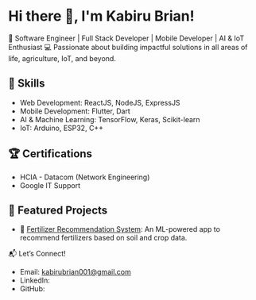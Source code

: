# Hi there 👋, I'm Kabiru Brian!

🌱 Software Engineer | Full Stack Developer | Mobile Developer | AI & IoT Enthusiast
💻 Passionate about building impactful solutions in all areas of life, agriculture, IoT, and beyond.

## 🚀 Skills
- Web Development: ReactJS, NodeJS, ExpressJS
- Mobile Development: Flutter, Dart
- AI & Machine Learning: TensorFlow, Keras, Scikit-learn
- IoT: Arduino, ESP32, C++

## 🏆 Certifications
- HCIA - Datacom (Network Engineering)  
- Google IT Support

## 📂 Featured Projects
- 🌟 [Fertilizer Recommendation System](https://github.com/username/project-link): An ML-powered app to recommend fertilizers based on soil and crop data.  

📬 Let’s Connect! 
- Email: [kabirubrian001@gmail.com](mailto:kabirubrian001@gmail.com)  
- LinkedIn: 
- GitHub: 
